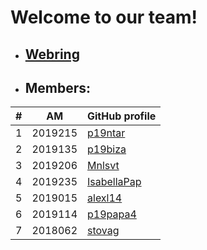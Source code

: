 # Welcome to our team!

* ## [Webring](https://ionioi.netlify.app)

 * ## Members:

| # | ΑΜ | GitHub profile |
| -- | -- | -- |
| 1 | 2019215| [p19ntar](https://github.com/p19ntar) |
| 2 | 2019135| [p19biza](https://github.com/p19biza) |
| 3 | 2019206| [Mnlsvt](https://github.com/Mnlsvt) |
| 4 | 2019235| [IsabellaPap](https://github.com/IsabellaPap) |
| 5 | 2019015| [alexl14](https://github.com/alexl14) |
| 6 | 2019114| [p19papa4](https://github.com/p19papa4) |
| 7 | 2018062| [stovag](https://github.com/stovag) |
